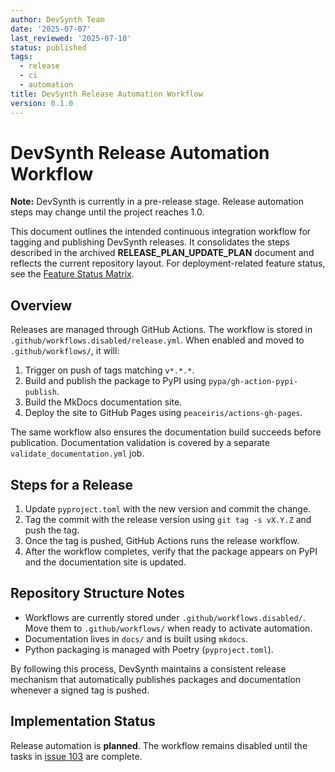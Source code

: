 ```yaml
---
author: DevSynth Team
date: '2025-07-07'
last_reviewed: '2025-07-10'
status: published
tags:
  - release
  - ci
  - automation
title: DevSynth Release Automation Workflow
version: 0.1.0
---
```


# DevSynth Release Automation Workflow

**Note:** DevSynth is currently in a pre-release stage. Release automation steps may change until the project reaches 1.0.

This document outlines the intended continuous integration workflow for tagging and publishing DevSynth releases. It consolidates the steps described in the archived **RELEASE_PLAN_UPDATE_PLAN** document and reflects the current repository layout. For deployment-related feature status, see the [Feature Status Matrix](../implementation/feature_status_matrix.md).

## Overview

Releases are managed through GitHub Actions. The workflow is stored in `.github/workflows.disabled/release.yml`. When enabled and moved to `.github/workflows/`, it will:

1. Trigger on push of tags matching `v*.*.*`.
2. Build and publish the package to PyPI using `pypa/gh-action-pypi-publish`.
3. Build the MkDocs documentation site.
4. Deploy the site to GitHub Pages using `peaceiris/actions-gh-pages`.

The same workflow also ensures the documentation build succeeds before publication. Documentation validation is covered by a separate `validate_documentation.yml` job.

## Steps for a Release

1. Update `pyproject.toml` with the new version and commit the change.
2. Tag the commit with the release version using `git tag -s vX.Y.Z` and push the tag.
3. Once the tag is pushed, GitHub Actions runs the release workflow.
4. After the workflow completes, verify that the package appears on PyPI and the documentation site is updated.

## Repository Structure Notes

- Workflows are currently stored under `.github/workflows.disabled/`. Move them to `.github/workflows/` when ready to activate automation.
- Documentation lives in `docs/` and is built using `mkdocs`.
- Python packaging is managed with Poetry (`pyproject.toml`).

By following this process, DevSynth maintains a consistent release mechanism that automatically publishes packages and documentation whenever a signed tag is pushed.
## Implementation Status

Release automation is **planned**. The workflow remains disabled until the tasks
in [issue 103](../../issues/103.md) are complete.
